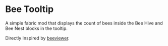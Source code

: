 # Bee Tooltip
A simple fabric mod that displays the count of bees inside the Bee Hive and Bee Nest blocks in the tooltip.

Directly Inspired by [beeviewer](https://github.com/marvhus/beeviewer).
